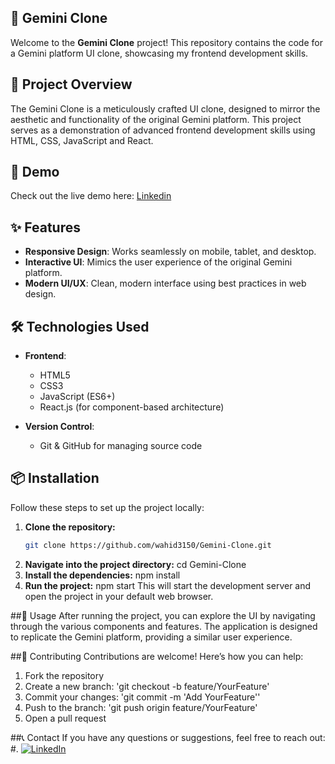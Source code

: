 ## 🌟 Gemini Clone

Welcome to the **Gemini Clone** project! This repository contains the code for a Gemini platform UI clone, showcasing my frontend development skills.

## 🚀 Project Overview
The Gemini Clone is a meticulously crafted UI clone, designed to mirror the aesthetic and functionality of the original Gemini platform. This project serves as a demonstration of advanced frontend development skills using HTML, CSS, JavaScript and React.

## 🎥 Demo

Check out the live demo here: [Linkedin](https://www.linkedin.com/in/wahidanon/)



## ✨ Features

- **Responsive Design**: Works seamlessly on mobile, tablet, and desktop.
- **Interactive UI**: Mimics the user experience of the original Gemini platform.
- **Modern UI/UX**: Clean, modern interface using best practices in web design.

## 🛠 Technologies Used

- **Frontend**:
  - HTML5
  - CSS3
  - JavaScript (ES6+)
  - React.js (for component-based architecture)

- **Version Control**:
  - Git & GitHub for managing source code

## 📦 Installation

Follow these steps to set up the project locally:

1. **Clone the repository:**
   ```bash
   git clone https://github.com/wahid3150/Gemini-Clone.git
2. **Navigate into the project directory:**
   cd Gemini-Clone
3. **Install the dependencies:**
   npm install
4. **Run the project:**
   npm start
This will start the development server and open the project in your default web browser.

##📜 Usage
After running the project, you can explore the UI by navigating through the various components and features. The application is designed to replicate the Gemini platform, providing a similar user experience.

##🤝 Contributing
Contributions are welcome! Here’s how you can help:
1. Fork the repository
2. Create a new branch: 'git checkout -b feature/YourFeature'
3. Commit your changes: 'git commit -m 'Add YourFeature''
4. Push to the branch: 'git push origin feature/YourFeature'
5. Open a pull request

##📞 Contact
If you have any questions or suggestions, feel free to reach out:
#. [![LinkedIn](https://img.shields.io/badge/LinkedIn-Wahid%20Ali-blue?logo=linkedin&logoColor=white)](https://www.linkedin.com/in/wahidanon/)

